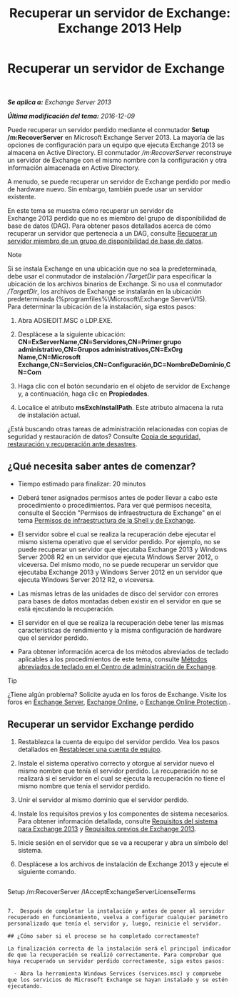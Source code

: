 ﻿---
title: 'Recuperar un servidor de Exchange: Exchange 2013 Help'
TOCTitle: Recuperar un servidor de Exchange
ms:assetid: 46e9a1cf-b64c-43c3-a898-6171176da761
ms:mtpsurl: https://technet.microsoft.com/es-es/library/Dd876880(v=EXCHG.150)
ms:contentKeyID: 48268074
ms.date: 05/22/2018
mtps_version: v=EXCHG.150
ms.translationtype: MT
---

# Recuperar un servidor de Exchange

 

_**Se aplica a:** Exchange Server 2013_

_**Última modificación del tema:** 2016-12-09_

Puede recuperar un servidor perdido mediante el conmutador **Setup /m:RecoverServer** en Microsoft Exchange Server 2013. La mayoría de las opciones de configuración para un equipo que ejecuta Exchange 2013 se almacena en Active Directory. El conmutador */m:RecoverServer* reconstruye un servidor de Exchange con el mismo nombre con la configuración y otra información almacenada en Active Directory.

A menudo, se puede recuperar un servidor de Exchange perdido por medio de hardware nuevo. Sin embargo, también puede usar un servidor existente.

En este tema se muestra cómo recuperar un servidor de Exchange 2013 perdido que no es miembro del grupo de disponibilidad de base de datos (DAG). Para obtener pasos detallados acerca de cómo recuperar un servidor que pertenecía a un DAG, consulte [Recuperar un servidor miembro de un grupo de disponibilidad de base de datos](recover-a-database-availability-group-member-server-exchange-2013-help.md).


> [!NOTE]
> Si se instala Exchange en una ubicación que no sea la predeterminada, debe usar el conmutador de instalación <EM>/TargetDir</EM> para especificar la ubicación de los archivos binarios de Exchange. Si no usa el conmutador <EM>/TargetDir</EM>, los archivos de Exchange se instalarán en la ubicación predeterminada (%programfiles%\Microsoft\Exchange Server\V15).<BR>Para determinar la ubicación de la instalación, siga estos pasos: 
> <OL>
> <LI>
> <P>Abra ADSIEDIT.MSC o LDP.EXE.</P>
> <LI>
> <P>Desplácese a la siguiente ubicación: <STRONG>CN=ExServerName,CN=Servidores,CN=Primer grupo administrativo,CN=Grupos administrativos,CN=ExOrg Name,CN=Microsoft Exchange,CN=Servicios,CN=Configuración,DC=NombreDeDominio,CN=Com</STRONG></P>
> <LI>
> <P>Haga clic con el botón secundario en el objeto de servidor de Exchange y, a continuación, haga clic en <STRONG>Propiedades</STRONG>.</P>
> <LI>
> <P>Localice el atributo <STRONG>msExchInstallPath</STRONG>. Este atributo almacena la ruta de instalación actual.</P></LI></OL>



¿Está buscando otras tareas de administración relacionadas con copias de seguridad y restauración de datos? Consulte [Copia de seguridad, restauración y recuperación ante desastres](backup-restore-and-disaster-recovery-exchange-2013-help.md).

## ¿Qué necesita saber antes de comenzar?

  - Tiempo estimado para finalizar: 20 minutos

  - Deberá tener asignados permisos antes de poder llevar a cabo este procedimiento o procedimientos. Para ver qué permisos necesita, consulte el Sección "Permisos de infraestructura de Exchange" en el tema [Permisos de infraestructura de la Shell y de Exchange](exchange-and-shell-infrastructure-permissions-exchange-2013-help.md).

  - El servidor sobre el cual se realiza la recuperación debe ejecutar el mismo sistema operativo que el servidor perdido. Por ejemplo, no se puede recuperar un servidor que ejecutaba Exchange 2013 y Windows Server 2008 R2 en un servidor que ejecuta Windows Server 2012, o viceversa. Del mismo modo, no se puede recuperar un servidor que ejecutaba Exchange 2013 y Windows Server 2012 en un servidor que ejecuta Windows Server 2012 R2, o viceversa.

  - Las mismas letras de las unidades de disco del servidor con errores para bases de datos montadas deben existir en el servidor en que se está ejecutando la recuperación.

  - El servidor en el que se realiza la recuperación debe tener las mismas características de rendimiento y la misma configuración de hardware que el servidor perdido.

  - Para obtener información acerca de los métodos abreviados de teclado aplicables a los procedimientos de este tema, consulte [Métodos abreviados de teclado en el Centro de administración de Exchange](keyboard-shortcuts-in-the-exchange-admin-center-exchange-online-protection-help.md).


> [!TIP]
> ¿Tiene algún problema? Solicite ayuda en los foros de Exchange. Visite los foros en <A href="https://go.microsoft.com/fwlink/p/?linkid=60612">Exchange Server</A>, <A href="https://go.microsoft.com/fwlink/p/?linkid=267542">Exchange Online</A>, o <A href="https://go.microsoft.com/fwlink/p/?linkid=285351">Exchange Online Protection</A>..



## Recuperar un servidor Exchange perdido

1.  Restablezca la cuenta de equipo del servidor perdido. Vea los pasos detallados en [Restablecer una cuenta de equipo](https://go.microsoft.com/fwlink/p/?linkid=165388).

2.  Instale el sistema operativo correcto y otorgue al servidor nuevo el mismo nombre que tenía el servidor perdido. La recuperación no se realizará si el servidor en el cual se ejecuta la recuperación no tiene el mismo nombre que tenía el servidor perdido.

3.  Unir el servidor al mismo dominio que el servidor perdido.

4.  Instale los requisitos previos y los componentes de sistema necesarios. Para obtener información detallada, consulte [Requisitos del sistema para Exchange 2013](exchange-2013-system-requirements-exchange-2013-help.md) y [Requisitos previos de Exchange 2013](exchange-2013-prerequisites-exchange-2013-help.md).

5.  Inicie sesión en el servidor que se va a recuperar y abra un símbolo del sistema.

6.  Desplácese a los archivos de instalación de Exchange 2013 y ejecute el siguiente comando.
    
    ```powershell
Setup /m:RecoverServer /IAcceptExchangeServerLicenseTerms
```

7.  Después de completar la instalación y antes de poner al servidor recuperado en funcionamiento, vuelva a configurar cualquier parámetro personalizado que tenía el servidor y, luego, reinicie el servidor.

## ¿Cómo saber si el proceso se ha completado correctamente?

La finalización correcta de la instalación será el principal indicador de que la recuperación se realizó correctamente. Para comprobar que haya recuperado un servidor perdido correctamente, siga estos pasos:

  - Abra la herramienta Windows Services (services.msc) y compruebe que los servicios de Microsoft Exchange se hayan instalado y se estén ejecutando.

